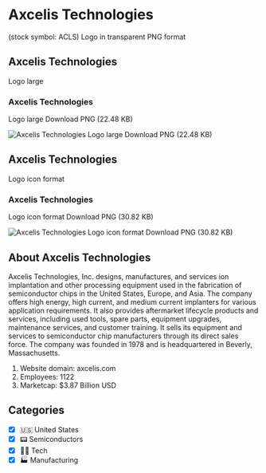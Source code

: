 # Axcelis Technologies
 (stock symbol: ACLS) Logo in transparent PNG format

## Axcelis Technologies
 Logo large

### Axcelis Technologies
 Logo large Download PNG (22.48 KB)

![Axcelis Technologies
 Logo large Download PNG (22.48 KB)](/img/orig/ACLS_BIG-7fc1c470.png)

## Axcelis Technologies
 Logo icon format

### Axcelis Technologies
 Logo icon format Download PNG (30.82 KB)

![Axcelis Technologies
 Logo icon format Download PNG (30.82 KB)](/img/orig/ACLS-93948049.png)

## About Axcelis Technologies


Axcelis Technologies, Inc. designs, manufactures, and services ion implantation and other processing equipment used in the fabrication of semiconductor chips in the United States, Europe, and Asia. The company offers high energy, high current, and medium current implanters for various application requirements. It also provides aftermarket lifecycle products and services, including used tools, spare parts, equipment upgrades, maintenance services, and customer training. It sells its equipment and services to semiconductor chip manufacturers through its direct sales force. The company was founded in 1978 and is headquartered in Beverly, Massachusetts.

1. Website domain: axcelis.com
2. Employees: 1122
3. Marketcap: $3.87 Billion USD


## Categories
- [x] 🇺🇸 United States
- [x] 📟 Semiconductors
- [x] 👩‍💻 Tech
- [x] 🏭 Manufacturing
